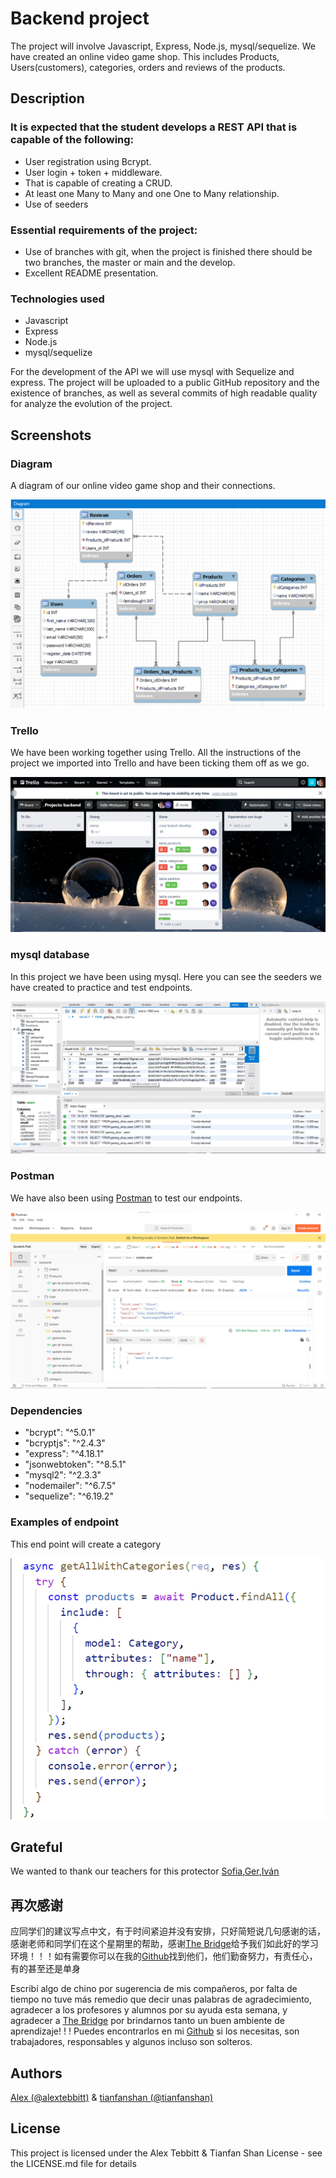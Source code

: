 # Backend project
The project will involve Javascript, Express, Node.js, mysql/sequelize. 
We have created an online video game shop. This includes Products, Users(customers), categories, orders and reviews of the products. 

## Description

### It is expected that the student develops a REST API that is capable of the following:
* User registration using Bcrypt.
* User login + token + middleware.
* That is capable of creating a CRUD.
* At least one Many to Many and one One to Many relationship.
* Use of seeders

### Essential requirements of the project:
* Use of branches with git, when the project is finished there should be two branches, the master or main and the develop.
* Excellent README presentation.

### Technologies used
* Javascript
* Express
* Node.js
* mysql/sequelize

For the development of the API we will use mysql with Sequelize and express.
The project will be uploaded to a public GitHub repository and the
existence of branches, as well as several commits of high readable quality for
analyze the evolution of the project.

## Screenshots

### Diagram
A diagram of our online video game shop and their connections.

![Diagram image](./assets/projectbackend.png)

### Trello
We have been working together using Trello. All the instructions of the project we imported into Trello and have been ticking them off as we go.

![Trello image](./assets/Screenshot%202022-05-26%20131648.png)

### mysql database
In this project we have been using mysql. Here you can see the seeders we have created to practice and test endpoints. 

![mysql Image](./assets/database.png)

### Postman
We have also been using [Postman](https://documenter.getpostman.com/view/21014325/Uz5ArJZV) to test our endpoints. 


![Postman Image](./assets/postman.png)
### Dependencies

* "bcrypt": "^5.0.1"
* "bcryptjs": "^2.4.3"
* "express": "^4.18.1"
* "jsonwebtoken": "^8.5.1"
* "mysql2": "^2.3.3"
* "nodemailer": "^6.7.5"
* "sequelize": "^6.19.2"


### Examples of endpoint
This end point will create a category

![endpoint](./assets/%E5%B1%8F%E5%B9%95%E6%88%AA%E5%9B%BE%202022-05-27%20070247.png)


## Grateful

We wanted to thank our teachers for this protector [Sofia](https://github.com/SofiaPinilla),[Ger](https://github.com/GeerDev),[Iván](https://github.com/ivanpuebla10)


## 再次感谢

应同学们的建议写点中文，有于时间紧迫并没有安排，只好简短说几句感谢的话，感谢老师和同学们在这个星期里的帮助，感谢[The Bridge](https://www.thebridge.tech/)给予我们如此好的学习环境！！！如有需要你可以在我的[Github](https://github.com/tianfanshan?tab=following)找到他们，他们勤奋努力，有责任心，有的甚至还是单身

Escribí algo de chino por sugerencia de mis compañeros, por falta de tiempo no tuve más remedio que decir unas palabras de agradecimiento, agradecer a los profesores y alumnos por su ayuda esta semana, y agradecer a [The Bridge](https://www.thebridge.tech/) por brindarnos tanto un buen ambiente de aprendizaje! ! ! Puedes encontrarlos en mi [Github](https://github.com/tianfanshan?tab=following) si los necesitas, son trabajadores, responsables y algunos incluso son solteros.


## Authors

[Alex (@alextebbitt)](https://github.com/alextebbitt) & [tianfanshan (@tianfanshan)](https://github.com/tianfanshan)


## License

This project is licensed under the Alex Tebbitt & Tianfan Shan License - see the LICENSE.md file for details